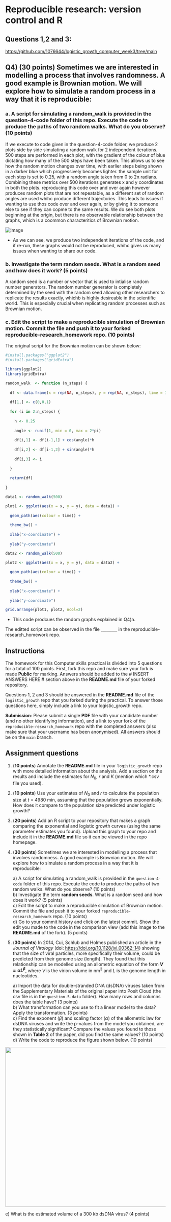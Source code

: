 # Reproducible research: version control and R

## Questions 1,2 and 3:
https://github.com/1076644/logistic_growth_computer_week3/tree/main

## Q4) (30 points) Sometimes we are interested in modelling a process that involves randomness. A good example is Brownian motion. We will explore how to simulate a random process in a way that it is reproducible:
### a. A script for simulating a random_walk is provided in the question-4-code folder of this repo. Execute the code to produce the paths of two random walks. What do you observe? (10 points)

If we execute to code given in the question-4-code folder, we produce 2 plots side by side simulating a random walk for 2 independent iterations. 500 steps are performed in each plot, with the gradient of the colour of blue dictating how many of the 500 steps have been taken. This allows us to see how the random motion changes over time, with earlier steps being shown in a darker blue which progressively becomes lighter. the sample unit for each step is set to 0.25, with a random angle taken from 0 to 2π radians. Combining these metrics over 500 iterations generates x and y coordinates in both the plots. reproducing this code over and over again however produces random plots that are not repeatable, as a different set of random angles are used whihc produce different trajectories. This leads to issues if wanting to use thos code over and over again, or by giving it to someone else to see if they can copme to the same results. We do see both plots beginning at the origin, but there is no observable relationship between the graphs, which is a coommon characteritics of Brownian motion. 

![image](https://github.com/user-attachments/assets/56a0f454-59eb-4b28-a626-19311c334759)

- As we can see, we produce two independent iterations of the code, and if re-run, these graphs would not be reproduced, whihc gives us many issues when wanting to share our code.

### b. Investigate the term random seeds. What is a random seed and how does it work? (5 points)

A random seed is a number or vector that is used to intialise random number generators. The random number generator is completely determined by the seed with the random seed allowing other researchers to replicate the results exactly, whichb is highly desireable in the scientific world. This is especially crucial when replicating random processes such as Brownian motion. 

### c. Edit the script to make a reproducible simulation of Brownian motion. Commit the file and push it to your forked reproducible-research_homework repo. (10 points)

The original script for the Brownian motion can be shown below:

``` r
#install.packages("ggplot2")
#install.packages("gridExtra")

library(ggplot2)
library(gridExtra)

random_walk  <- function (n_steps) {
  
  df <- data.frame(x = rep(NA, n_steps), y = rep(NA, n_steps), time = 1:n_steps)
  
  df[1,] <- c(0,0,1)
  
  for (i in 2:n_steps) {
    
    h <- 0.25
    
    angle <- runif(1, min = 0, max = 2*pi)
    
    df[i,1] <- df[i-1,1] + cos(angle)*h
    
    df[i,2] <- df[i-1,2] + sin(angle)*h
    
    df[i,3] <- i
    
  }
  
  return(df)
  
}

data1 <- random_walk(500)

plot1 <- ggplot(aes(x = x, y = y), data = data1) +
  
  geom_path(aes(colour = time)) +
  
  theme_bw() +
  
  xlab("x-coordinate") +
  
  ylab("y-coordinate")

data2 <- random_walk(500)

plot2 <- ggplot(aes(x = x, y = y), data = data2) +
  
  geom_path(aes(colour = time)) +
  
  theme_bw() +
  
  xlab("x-coordinate") +
  
  ylab("y-coordinate")

grid.arrange(plot1, plot2, ncol=2)
```
- This code prodcues the random graphs explained in Q4)a.

The editted script can be observed in the file ________ in the reproducible-research_homework repo. 


## Instructions

The homework for this Computer skills practical is divided into 5 questions for a total of 100 points. First, fork this repo and make sure your fork is made **Public** for marking. Answers should be added to the # INSERT ANSWERS HERE # section above in the **README.md** file of your forked repository.

Questions 1, 2 and 3 should be answered in the **README.md** file of the `logistic_growth` repo that you forked during the practical. To answer those questions here, simply include a link to your logistic_growth repo.

**Submission**: Please submit a single **PDF** file with your candidate number (and no other identifying information), and a link to your fork of the `reproducible-research_homework` repo with the completed answers (also make sure that your username has been anonymised). All answers should be on the `main` branch.

## Assignment questions 

1) (**10 points**) Annotate the **README.md** file in your `logistic_growth` repo with more detailed information about the analysis. Add a section on the results and include the estimates for $N_0$, $r$ and $K$ (mention which *.csv file you used).
   
2) (**10 points**) Use your estimates of $N_0$ and $r$ to calculate the population size at $t$ = 4980 min, assuming that the population grows exponentially. How does it compare to the population size predicted under logistic growth? 

3) (**20 points**) Add an R script to your repository that makes a graph comparing the exponential and logistic growth curves (using the same parameter estimates you found). Upload this graph to your repo and include it in the **README.md** file so it can be viewed in the repo homepage.
   
4) (**30 points**) Sometimes we are interested in modelling a process that involves randomness. A good example is Brownian motion. We will explore how to simulate a random process in a way that it is reproducible:

   a) A script for simulating a random_walk is provided in the `question-4-code` folder of this repo. Execute the code to produce the paths of two random walks. What do you observe? (10 points) \
   b) Investigate the term **random seeds**. What is a random seed and how does it work? (5 points) \
   c) Edit the script to make a reproducible simulation of Brownian motion. Commit the file and push it to your forked `reproducible-research_homework` repo. (10 points) \
   d) Go to your commit history and click on the latest commit. Show the edit you made to the code in the comparison view (add this image to the **README.md** of the fork). (5 points) 

5) (**30 points**) In 2014, Cui, Schlub and Holmes published an article in the *Journal of Virology* (doi: https://doi.org/10.1128/jvi.00362-14) showing that the size of viral particles, more specifically their volume, could be predicted from their genome size (length). They found that this relationship can be modelled using an allometric equation of the form **$`V = \alpha L^{\beta}`$**, where $`V`$ is the virion volume in nm<sup>3</sup> and $`L`$ is the genome length in nucleotides.

   a) Import the data for double-stranded DNA (dsDNA) viruses taken from the Supplementary Materials of the original paper into Posit Cloud (the csv file is in the `question-5-data` folder). How many rows and columns does the table have? (3 points)\
   b) What transformation can you use to fit a linear model to the data? Apply the transformation. (3 points) \
   c) Find the exponent ($\beta$) and scaling factor ($\alpha$) of the allometric law for dsDNA viruses and write the p-values from the model you obtained, are they statistically significant? Compare the values you found to those shown in **Table 2** of the paper, did you find the same values? (10 points) \
   d) Write the code to reproduce the figure shown below. (10 points) 

  <p align="center">
     <img src="https://github.com/josegabrielnb/reproducible-research_homework/blob/main/question-5-data/allometric_scaling.png" width="600" height="500">
  </p>

  e) What is the estimated volume of a 300 kb dsDNA virus? (4 points) 
